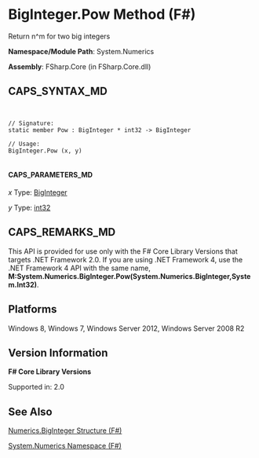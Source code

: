 # BigInteger.Pow Method (F#)

Return n^m for two big integers

**Namespace/Module Path**: System.Numerics

**Assembly**: FSharp.Core (in FSharp.Core.dll)


## CAPS_SYNTAX_MD



```


// Signature:
static member Pow : BigInteger * int32 -> BigInteger

// Usage:
BigInteger.Pow (x, y)


```



#### CAPS_PARAMETERS_MD
*x*
Type: [BigInteger](http://msdn.microsoft.com/en-us/library/e96b4062-9459-48b2-b558-2138255adefe)


*y*
Type: [int32](http://msdn.microsoft.com/en-us/library/6ab0ea34-03db-4874-a265-bef9c64f8eff)




## CAPS_REMARKS_MD
This API is provided for use only with the F# Core Library Versions that targets .NET Framework 2.0. If you are using .NET Framework 4, use the .NET Framework 4 API with the same name, **M:System.Numerics.BigInteger.Pow(System.Numerics.BigInteger,System.Int32)**.


## Platforms
Windows 8, Windows 7, Windows Server 2012, Windows Server 2008 R2


## Version Information
**F# Core Library Versions**

Supported in: 2.0




## See Also
[Numerics.BigInteger Structure &#40;F&#35;&#41;](Numerics.BigInteger+Structure+%28F%23%29.md)

[System.Numerics Namespace &#40;F&#35;&#41;](System.Numerics+Namespace+%28F%23%29.md)

